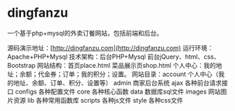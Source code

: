 # dingfanzu
一个基于php+mysql的外卖订餐网站，包括前端和后台。  

源码演示地址：[http://dingfanzu.com](http://dingfanzu.com) 
运行环境：Apache+PHP+Mysql
技术架构：后台PHP+Mysql 前台jQuery、html、css、Bootstrap
网站结构：首页place.html 菜品展示页shop.html 
个人中心：我的地址；余额；代金券；订单；我的积分；设置。
网站目录：account 个人中心（我的地址、余额、订单、积分、设置等）
admin 商家后台系统
ajax 各种前台请求接口
configs 各种配置文件
core 各种核心函数
data 数据库sql文件
images 网站图片资源
lib 各种常用函数库
scripts 各种js文件
style 各种css文件
